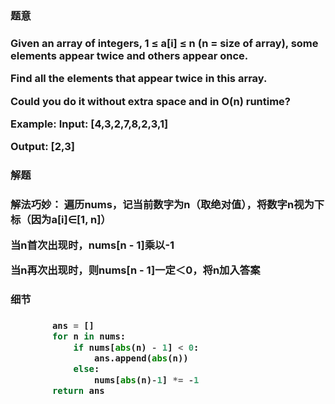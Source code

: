 


<h3>题意<h3>
<p>
Given an array of integers, 1 ≤ a[i] ≤ n (n = size of array), some elements appear twice and others appear once.

Find all the elements that appear twice in this array.

Could you do it without extra space and in O(n) runtime?

Example:
Input:
[4,3,2,7,8,2,3,1]

Output:
[2,3]
<p>




<h3>解题<h3>
<p>
解法巧妙：
遍历nums，记当前数字为n（取绝对值），将数字n视为下标（因为a[i]∈[1, n]）

当n首次出现时，nums[n - 1]乘以-1

当n再次出现时，则nums[n - 1]一定＜0，将n加入答案
<p>


<h3>细节<h3>
<p>

<p>



```python
        ans = []
        for n in nums:
            if nums[abs(n) - 1] < 0:
                ans.append(abs(n))
            else:
                nums[abs(n)-1] *= -1
        return ans

```
